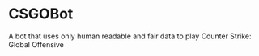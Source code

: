 # CSGOBot
A bot that uses only human readable and fair data to play Counter Strike: Global Offensive

